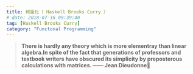 ```yaml
---
title: 柯里化（ Haskell Brooks Curry ）
# date: 2018-07-16 09:39:40
tag: [Haskell Brooks Curry]
category: "Functonal Programming"
---
```

>**There is hardly any theory which is more elementray than linear algebra.In spite of the fact that generations of professors and textbook writers have obscured its simplicity by preposterous calculations with matrices. —— Jean Dieudonne**




